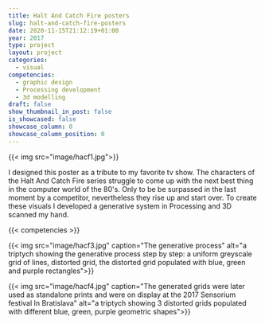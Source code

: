 ```yaml
---
title: Halt And Catch Fire posters 
slug: halt-and-catch-fire-posters
date: 2020-11-15T21:12:19+01:00
year: 2017
type: project
layout: project
categories:
  - visual 
competencies:
  - graphic design
  - Processing development
  - 3d modelling
draft: false
show_thumbnail_in_post: false
is_showcased: false
showcase_column: 0
showcase_column_position: 0
---
```

{{< img src="image/hacf1.jpg">}}

I designed this poster as a tribute to my favorite tv show. The characters of the Halt And Catch Fire series struggle to come up with the next best thing in the computer world of the 80's. Only to be be surpassed in the last moment by a competitor, nevertheless they rise up and start over. To create these visuals I developed a generative system in Processing and 3D scanned my hand.

{{< competencies >}}

{{< img src="image/hacf3.jpg" caption="The generative process" alt="a triptych showing the generative process step by step: a uniform greyscale grid of lines, distorted grid, the distorted grid populated with blue, green and purple rectangles">}}

{{< img src="image/hacf4.jpg" caption="The generated grids were later used as standalone prints and were on display at the 2017 Sensorium festival In Bratislava" alt="a triptych showing 3 distorted grids populated with different blue, green, purple geometric shapes">}}
